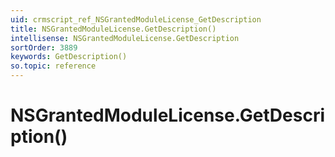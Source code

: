 ```yaml
---
uid: crmscript_ref_NSGrantedModuleLicense_GetDescription
title: NSGrantedModuleLicense.GetDescription()
intellisense: NSGrantedModuleLicense.GetDescription
sortOrder: 3889
keywords: GetDescription()
so.topic: reference
---
```


# NSGrantedModuleLicense.GetDescription()

